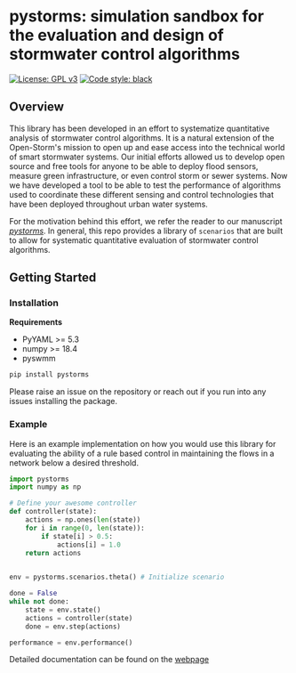 # pystorms: simulation sandbox for the evaluation and design of stormwater control algorithms
[![License: GPL v3](https://img.shields.io/badge/License-GPLv3-blue.svg)](https://www.gnu.org/licenses/gpl-3.0)
[![Code style: black](https://img.shields.io/badge/code%20style-black-000000.svg)](https://github.com/python/black)

## Overview 

This library has been developed in an effort to systematize quantitative analysis of stormwater control algorithms.
It is a natural extension of the Open-Storm's mission to open up and ease access into the technical world of smart stormwater systems.
 Our initial efforts allowed us to develop open source and free tools for anyone to be able to deploy flood sensors, measure green infrastructure, or even control storm or sewer systems.
 Now we have developed a tool to be able to test the performance of algorithms used to coordinate these different sensing and control technologies that have been deployed throughout urban water systems.    

For the motivation behind this effort, we refer the reader to our manuscript [*pystorms*](https://dl.acm.org/citation.cfm?id=3313336). In general, this repo provides a library of `scenarios` that are built to allow for systematic quantitative evaluation of stormwater control algorithms.


## Getting Started 

### Installation 

**Requirements**

- PyYAML >= 5.3
- numpy >= 18.4
- pyswmm


```bash 
pip install pystorms
```

Please raise an issue on the repository or reach out if you run into any issues installing the package. 

### Example 

Here is an example implementation on how you would use this library for evaluating the ability of a rule based control in maintaining the flows in a network below a desired threshold. 

```python 
import pystorms 
import numpy as np

# Define your awesome controller 
def controller(state):
	actions = np.ones(len(state))
	for i in range(0, len(state)):
		if state[i] > 0.5:
			actions[i] = 1.0
	return actions 
	

env = pystorms.scenarios.theta() # Initialize scenario 

done = False
while not done:
	state = env.state()
	actions = controller(state)
	done = env.step(actions)

performance = env.performance()

```

Detailed documentation can be found on the [webpage](https://klabum.github.io/pystorms/)
